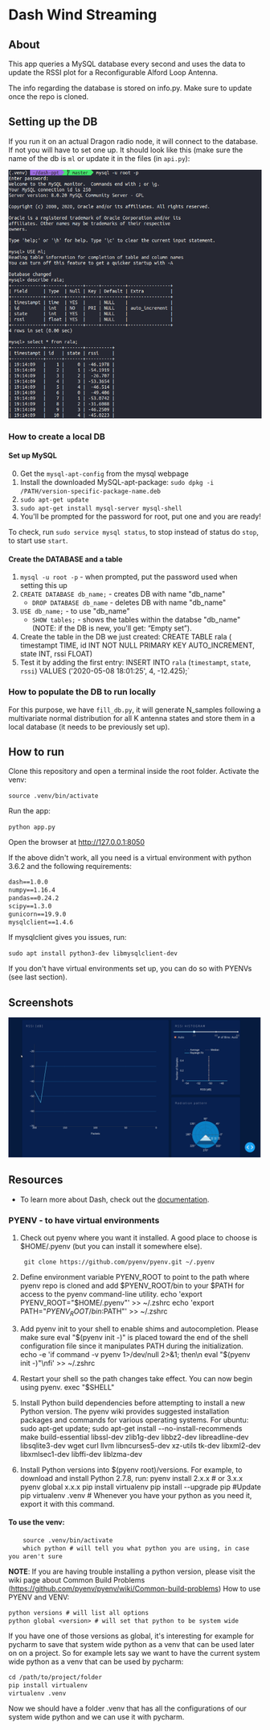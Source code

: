 # Dash Wind Streaming

## About

This app queries a MySQL database every second and uses the data to update the RSSI plot for a Reconfigurable Alford Loop Antenna.

The info regarding the database is stored on info.py. Make sure to update once the repo is cloned.

## Setting up the DB

If you run it on an actual Dragon radio node, it will connect to the database. If not you will have to set one up. It should look like this (make sure the name of the db is `ml` or update it in the files (in `api.py`):

![assets/database.png](assets/database.png)

### How to create a local DB
#### Set up MySQL

0. Get the `mysql-apt-config` from the mysql webpage
1. Install the downloaded MySQL-apt-package: `sudo dpkg -i /PATH/version-specific-package-name.deb`
2. `sudo apt-get update`
3. `sudo apt-get install mysql-server mysql-shell`
4. You'll be prompted for the password for root, put one and you are ready!

To check, run `sudo service mysql status`, to stop instead of status do `stop`, to start use `start`.

#### Create the DATABASE and a table

1. `mysql -u root -p` - when prompted, put the password used when setting this up
2. `CREATE DATABASE db_name;` - creates DB with name "db_name"
   - `DROP DATABASE db_name` - deletes DB with name "db_name"
3. `USE db_name;` - to use "db_name"
   - `SHOW tables;` - shows the tables within the databse "db_name" (NOTE: if the DB is new, you'll get: “Empty set”).
4. Create the table in the DB we just created:
        CREATE TABLE rala (
        timestampt TIME,
        id INT NOT NULL PRIMARY KEY AUTO_INCREMENT,
        state INT,
        rssi FLOAT)
5. Test it by adding the first entry:
        INSERT INTO `rala` (`timestampt`, `state`, `rssi`) VALUES ('2020-05-08 18:01:25', 4, -12.425);`

### How to populate the DB to run locally

For this purpose, we have `fill_db.py`, it will generate N_samples following a multivariate normal distribution for all K antenna states and store them in a local database (it needs to be previously set up).

## How to run

Clone this repository and open a terminal inside the root folder. Activate the venv:

`source .venv/bin/activate`

Run the app:

`python app.py`

Open the browser at http://127.0.0.1:8050

If the above didn't work, all you need is a virtual environment with python 3.6.2 and the following requirements:

    dash==1.0.0
    numpy==1.16.4
    pandas==0.24.2
    scipy==1.3.0
    gunicorn==19.9.0
    mysqlclient==1.4.6

If mysqlclient gives you issues, run:

`sudo apt install python3-dev libmysqlclient-dev`

If you don't have virtual environments set up, you can do so with PYENVs (see last section).

## Screenshots

![assets/demo.gif](assets/demo.gif)

## Resources

- To learn more about Dash, check out the [documentation](https://plot.ly/dash).

### PYENV - to have virtual environments
1. Check out pyenv where you want it installed. A good place to choose is $HOME/.pyenv (but you can install it somewhere else).

        git clone https://github.com/pyenv/pyenv.git ~/.pyenv

2. Define environment variable PYENV_ROOT to point to the path where pyenv repo is cloned and add $PYENV_ROOT/bin to your $PATH for access to the pyenv command-line utility.
        echo 'export PYENV_ROOT="$HOME/.pyenv"' >> ~/.zshrc
        echo 'export PATH="$PYENV_ROOT/bin:$PATH"' >> ~/.zshrc
3. Add pyenv init to your shell to enable shims and autocompletion. Please make sure eval "$(pyenv init -)" is placed toward the end of the shell configuration file since it manipulates PATH during the initialization.
        echo -e 'if command -v pyenv 1>/dev/null 2>&1; then\n eval "$(pyenv init -)"\nfi' >> ~/.zshrc
4. Restart your shell so the path changes take effect. You can now begin using pyenv.
        exec "$SHELL"
5. Install Python build dependencies before attempting to install a new Python version. The pyenv wiki provides suggested installation packages and commands for various operating systems. For ubuntu:
        sudo apt-get update; sudo apt-get install --no-install-recommends make build-essential libssl-dev zlib1g-dev libbz2-dev libreadline-dev libsqlite3-dev wget curl llvm libncurses5-dev xz-utils tk-dev libxml2-dev libxmlsec1-dev libffi-dev liblzma-dev
6. Install Python versions into $(pyenv root)/versions. For example, to download and install Python 2.7.8, run:
        pyenv install 2.x.x # or 3.x.x
        pyenv global x.x.x
        pip install virtualenv
        pip install --upgrade pip #Update pip
        virtualenv .venv # Whenever you have your python as you need it, export it with this command.

#### To use the venv:
        source .venv/bin/activate
        which python # will tell you what python you are using, in case you aren't sure

**NOTE**: If you are having trouble installing a python version, please visit the wiki page about Common Build Problems (https://github.com/pyenv/pyenv/wiki/Common-build-problems)
How to use PYENV and VENV:

    python versions # will list all options
    python global <version> # will set that python to be system wide

If you have one of those versions as global, it's interesting for example for pycharm to save that system wide python as a venv that can be used later on on a project. So for example lets say we want to have the current system wide python as a venv that can be used by pycharm:

    cd /path/to/project/folder
    pip install virtualenv
    virtualenv .venv

Now we should have a folder .venv that has all the configurations of our system wide python and we can use it with pycharm.


